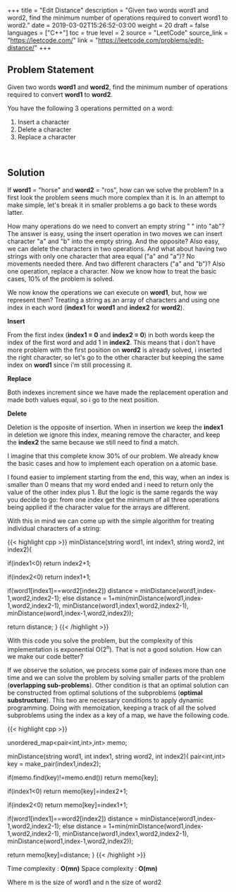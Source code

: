 +++
title = "Edit Distance"
description = "Given two words word1 and word2, find the minimum number of operations required to convert word1 to word2."
date = 2019-03-02T15:26:52-03:00
weight = 20
draft = false
languages = ["C++"]
toc = true
level = 2
source = "LeetCode"
source_link = "https://leetcode.com/"
link = "https://leetcode.com/problems/edit-distance/"
+++
<h2 class="title is-4"> Problem Statement </h2>

Given two words **word1** and **word2**, find the minimum number of operations required to convert **word1** to **word2**.

You have the following 3 operations permitted on a word:

<div class="margin_left">
  <ol>
    <li>Insert a character</li>
    <li>Delete a character</li>
    <li>Replace a character</li>
  </ol>
</div>

<br/>
<h2 class="title is-5"> Solution </h2>

If **word1** = "horse" and **word2** = "ros", how can we solve the problem? In a first look the problem seens much more complex
than it is. In an attempt to make simple, let's break it in smaller problems a go back to these words latter.

How many operations do we need to convert an empty string " " into "ab"? The answer is easy, using the insert operation in two moves
we can insert character "a" and "b" into the empty string. And the opposite? Also easy, we can delete the characters in two operations.
And what about having two strings with only one character that area equal ("a" and "a")? No movements needed there. And two different
characters ("a" and "b")? Also one operation, replace a character. Now we know how to treat the basic cases, 10% of the problem is solved.

We now know the operations we can execute on **word1**, but, how we represent then? Treating a string as an array of characters and using
one index in each word (**index1** for **word1** and **index2** for **word2**).

**Insert**

From the first index (**index1 = 0** and **index2 = 0**) in both words keep the index of the first word and add 1 in **index2**. This means that
i don't have more problem with the first position on **word2** is already solved, i inserted the right character, so let's go to the other
character but keeping the same index on **word1** since i'm still processing it.

**Replace**

Both indexes increment since we have made the replacement operation and made both values equal, so i go to the next position.

**Delete**

Deletion is the opposite of insertion. When in insertion we keep the **index1** in deletion we ignore this index, meaning remove the character,
and keep the **index2** the same because we still need to find a match.

I imagine that this complete know 30% of our problem. We already know the basic cases and how to implement each operation on a atomic
base.

I found easier to implement starting from the end, this way, when an index is smaller than 0 means that my word ended and i need to return
only the value of the other index plus 1. But the logic is the same regards the way you decide to go: from one index get the minimum of
all three operations being applied if the character value for the arrays are different.

With this in mind we can come up with the simple algorithm for treating individual characters of a string:

{{< highlight cpp >}}
minDistance(string word1, int index1, string word2, int index2){

  if(index1<0)
    return index2+1;

  if(index2<0)
    return index1+1;

  if(word1[index1]==word2[index2])
    distance = minDistance(word1,index-1,word2,index2-1);
  else
    distance = 1+min(minDistance(word1,index-1,word2,index2-1),
        minDistance(word1,index1,word2,index2-1),
        minDistance(word1,index-1,word2,index2));

  return distance;
}
{{< /highlight >}}

With this code you solve the problem, but the complexity of this implementation is exponential O(2<sup>n</sup>).
That is not a good solution. How can we make our code better?

If we observe the solution, we process some pair of indexes more than one time and we can solve the problem by solving smaller parts
of the problem (**overlapping sub-problems**). Other condition is that an optimal solution can be constructed from optimal solutions
of the subproblems (**optimal substructure**). This two are necessary conditions to apply dynamic programming. Doing with memoization, keeping a
track of all the solved subproblems using the index as a key of a map, we have the following code.


{{< highlight cpp >}}

unordered_map<pair<int,int>,int> memo;

minDistance(string word1, int index1, string word2, int index2){
  pair<int,int> key = make_pair(index1,index2);

  if(memo.find(key)!=memo.end())
    return memo[key];

  if(index1<0)
    return memo[key]=index2+1;

  if(index2<0)
    return memo[key]=index1+1;

  if(word1[index1]==word2[index2])
    distance = minDistance(word1,index-1,word2,index2-1);
  else
    distance = 1+min(minDistance(word1,index-1,word2,index2-1),
        minDistance(word1,index1,word2,index2-1),
        minDistance(word1,index-1,word2,index2));

  return memo[key]=distance;
}
{{< /highlight >}}


Time complexity : **O(mn)**
Space complexity : **O(mn)**

Where m is the size of word1 and n the size of word2
